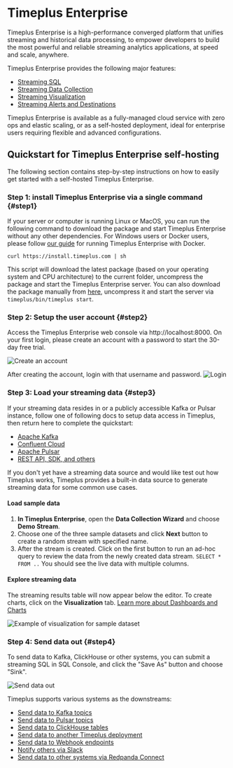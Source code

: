 # Timeplus Enterprise

Timeplus Enterprise is a high-performance converged platform that unifies streaming and historical data processing, to empower developers to build the most powerful and reliable streaming analytics applications, at speed and scale, anywhere.

Timeplus Enterprise provides the following major features:

* [Streaming SQL](/query-syntax)
* [Streaming Data Collection](/ingestion)
* [Streaming Visualization](/viz)
* [Streaming Alerts and Destinations](/destination)

Timeplus Enterprise is available as a fully-managed cloud service with zero ops and elastic scaling, or as a self-hosted deployment, ideal for enterprise users requiring flexible and advanced configurations.

## Quickstart for Timeplus Enterprise self-hosting

The following section contains step-by-step instructions on how to easily get started with a self-hosted Timeplus Enterprise.

### Step 1: install Timeplus Enterprise via a single command {#step1}

If your server or computer is running Linux or MacOS, you can run the following command to download the package and start Timeplus Enterprise without any other dependencies. For Windows users or Docker users, please follow [our guide](/singlenode_install#docker) for running Timeplus Enterprise with Docker.

```shell
curl https://install.timeplus.com | sh
```

This script will download the latest package (based on your operating system and CPU architecture) to the current folder, uncompress the package and start the Timeplus Enterprise server. You can also download the package manually from [here](/release-downloads), uncompress it and start the server via `timeplus/bin/timeplus start`.

### Step 2: Setup the user account {#step2}
Access the Timeplus Enterprise web console via http://localhost:8000. On your first login, please create an account with a password to start the 30-day free trial.

![Create an account](/img/onprem-account.png)

After creating the account, login with that username and password.
![Login](/img/onprem-login.png)

### Step 3: Load your streaming data {#step3}

If your streaming data resides in or a publicly accessible Kafka or Pulsar instance, follow one of following docs to setup data access in Timeplus, then return here to complete the quickstart:

- [Apache Kafka](/proton-kafka)
- [Confluent Cloud](/confluent-cloud-source)
- [Apache Pulsar](/pulsar-external-stream)
- [REST API, SDK, and others](/ingestion)

If you don't yet have a streaming data source and would like test out how Timeplus works, Timeplus provides a built-in data source to generate streaming data for some common use cases.

#### Load sample data

1. **In Timeplus Enterprise**, open the **Data Collection Wizard** and choose **Demo Stream**.
2. Choose one of the three sample datasets and click **Next** button to create a random stream with specified name.
3. After the stream is created. Click on the first button to run an ad-hoc query to review the data from the newly created data stream. `SELECT * FROM ..` You should see the live data with multiple columns.

#### Explore streaming data

The streaming results table will now appear below the editor. To create charts, click on the **Visualization** tab.
[Learn more about Dashboards and Charts](/viz)

![Example of visualization for sample dataset](/img/viz-sample-iot.png)

### Step 4: Send data out {#step4}
To send data to Kafka, ClickHouse or other systems, you can submit a streaming SQL in SQL Console, and click the "Save As" button and choose "Sink".

![Send data out](/img/sink.png)

Timeplus supports various systems as the downstreams:
* [Send data to Kafka topics](/destination#kafka)
* [Send data to Pulsar topics](/pulsar-external-stream#write-data-to-pulsar)
* [Send data to ClickHouse tables](/proton-clickhouse-external-table#write)
* [Send data to another Timeplus deployment](/timeplus-external-stream)
* [Send data to Webhook endpoints](/destination#webhook)
* [Notify others via Slack](/destination#slack)
* [Send data to other systems via Redpanda Connect](/destination#rpconnect)

